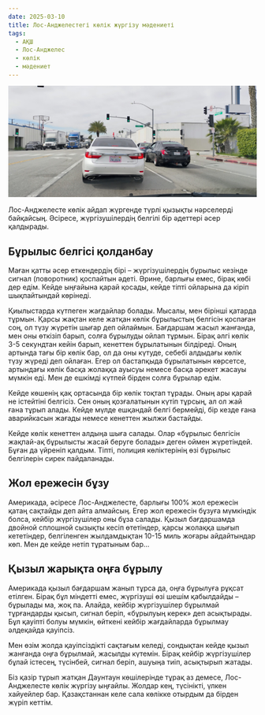 ```yaml
---
date: 2025-03-10
title: Лос-Анджелестегі көлік жүргізу мәдениеті
tags:
  - АҚШ
  - Лос-Анджелес
  - көлік
  - мәдениет
---
```


<img src="/blog/images/2025/on-la-roads.jpg" />

Лос-Анджелесте көлік айдап жүргенде түрлі қызықты нәрселерді байқайсың. Әсіресе, жүргізушілердің белгілі бір әдеттері әсер қалдырады.  

## Бұрылыс белгісі қолданбау

Маған қатты әсер еткендердің бірі – жүргізушілердің бұрылыс кезінде сигнал (поворотник) қоспайтын әдеті. Әрине, барлығы емес, бірақ көбі дер едім. Кейде ыңғайына қарай қосады, кейде тіпті ойларына да кіріп шықпайтындай көрінеді.

Қиылыстарда күтпеген жағдайлар болады. Мысалы, мен бірінші қатарда тұрмын. Қарсы жақтан келе жатқан көлік бұрылыстың белгісін қоспаған соң, ол түзу жүретін шығар деп ойлаймын. Бағдаршам жасыл жанғанда, мен оны өткізіп барып, солға бұрылуды ойлап тұрмын. Бірақ әлгі көлік 3-5 секундтан кейін барып, кенеттен бұрылатынын білдіреді. Оның артында тағы бір көлік бар, ол да оны күтуде, себебі алдыдағы көлік түзу жүреді деп ойлаған. Егер ол бастапқыда бұрылатынын көрсетсе, артындағы көлік басқа жолаққа ауысуы немесе басқа әрекет жасауы мүмкін еді. Мен де ешкімді күтпей бірден солға бұрылар едім.

Кейде көшенің қақ ортасында бір көлік тоқтап тұрады. Оның ары қарай не істейтіні белгісіз. Сен оның қозғалатынын күтіп тұрсың, ал ол жай ғана тұрып алады. Кейде мүлде ешқандай белгі бермейді, бір кезде ғана аварийкасын жағады немесе кенеттен жылжи бастайды.

Кейде көлік кенеттен алдыңа шыға салады. Олар «бұрылыс белгісін жақпай-ақ бұрылысты жасай беруге болады» деген оймен жүретіндей. Бұған да үйреніп қалдым. Тіпті, полиция көліктерінің өзі бұрылыс белгілерін сирек пайдаланады.

## Жол ережесін бұзу

Америкада, әсіресе Лос-Анджелесте, барлығы 100% жол ережесін қатаң сақтайды деп айта алмайсың. Егер жол ережесін бұзуға мүмкіндік болса, кейбір жүргізушілер оны бұза салады. Қызыл бағдаршамда двойной сплошной сызықты кесіп өтетіндер, қарсы жолаққа шығып кететіндер, белгіленген жылдамдықтан 10-15 миль жоғары айдайтындар көп. Мен де кейде нетіп тұратыным бар...

## Қызыл жарықта оңға бұрылу

Америкада қызыл бағдаршам жанып тұрса да, оңға бұрылуға рұқсат етілген. Бірақ бұл міндетті емес, жүргізуші өзі шешім қабылдайды – бұрылады ма, жоқ па. Алайда, кейбір жүргізушілер бұрылмай тұрғандарды қысып, сигнал беріп, «бұрылуың керек» деп асықтырады. Бұл қауіпті болуы мүмкін, өйткені кейбір жағдайларда бұрылмау әлдеқайда қауіпсіз.

Мен өзім жолда қауіпсіздікті сақтағым келеді, сондықтан кейде қызыл жанғанда оңға бұрылмай, жасылды күтемін. Бірақ кейбір жүргізушілер бұлай істесең, түсінбей, сигнал беріп, ашуыңа тиіп, асықтырып жатады.

Біз қазір тұрып жатқан Даунтаун көшілерінде тұрақ аз демесе, Лос-Анджелесте көлік жүргізу ыңғайлы. Жолдар кең, түсінікті, үлкен хайуейлер бар. Қазақстаннан келе сала көлікке отырдым да бірден жүріп кеттім.